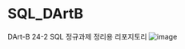 # SQL_DArtB
DArt-B 24-2 SQL 정규과제 정리용 리포지토리
![image](https://github.com/user-attachments/assets/2ec88629-3a26-4770-ac81-56e67e8e0f37)
